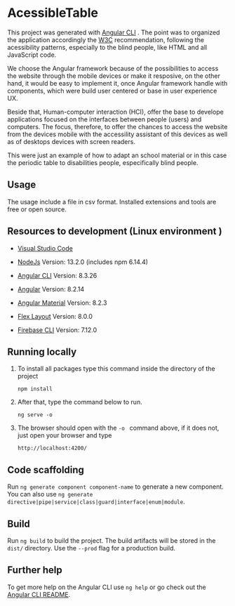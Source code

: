 # AcessibleTable

This project was generated with [Angular CLI](https://github.com/angular/angular-cli) . The point was to organized the application accordingly the [W3C](https://www.w3.org/) recommendation, following the acessibility patterns, especially to the blind people, like HTML and all JavaScript code. 

We choose the Angular framework because of the possibilities to access the website through the mobile devices or make it resposive, on the other hand, it would be easy to implement it, once Angular framework handle with components, which were build user centered or base in user experience UX. 

Beside that, Human-computer interaction (HCI), offer the base to develope applications focused  on the interfaces between people (users) and computers. The focus, therefore, to offer the chances to access the website from the devices mobile with the accessility assistant of this devices as well as of desktops devices with screen readers. 

This were just an example of how to adapt an school material or in this case the periodic table to disabilities people, especifically blind people.

## Usage

The usage include a file in csv format. Installed extensions and tools are free or open source.

## Resources to development (Linux environment )

* [Visual Studio Code](https://code.visualstudio.com/download)

* [NodeJs](https://nodejs.org/en/download/current/)  Version: 13.2.0 (includes npm 6.14.4)

* [Angular CLI](https://github.com/angular/angular-cli) Version: 8.3.26

* [Angular](https://angular.io/docs) Version: 8.2.14

* [Angular Material](https://material.angular.io/guide/getting-started) Version: 8.2.3

* [Flex Layout](https://github.com/angular/flex-layout) Version: 8.0.0

* [Firebase CLI](https://firebase.google.com/docs/cli#install-cli-mac-linux) Version: 7.12.0
	
 
## Running locally

1. To install all packages type this command inside the directory of the project

    ```npm install ```

2. After that, type the command below to run.

    ```ng serve -o ```

3. The browser should open with the `-o ` command above, if it does not, just open your browser and type 

    ```http://localhost:4200/```

## Code scaffolding

Run `ng generate component component-name` to generate a new component. You can also use `ng generate directive|pipe|service|class|guard|interface|enum|module`.

## Build

Run `ng build` to build the project. The build artifacts will be stored in the `dist/` directory. Use the `--prod` flag for a production build.

## Further help

To get more help on the Angular CLI use `ng help` or go check out the [Angular CLI README](https://github.com/angular/angular-cli/blob/master/README.md).
